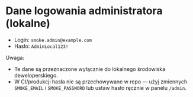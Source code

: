 # Dane logowania administratora (lokalne)

- Login: `smoke.admin@example.com`
- Hasło: `AdminLocal123!`

Uwaga:
- Te dane są przeznaczone wyłącznie do lokalnego środowiska deweloperskiego.
- W CI/produkcji hasła nie są przechowywane w repo — użyj zmiennych `SMOKE_EMAIL` i `SMOKE_PASSWORD` lub ustaw hasło ręcznie w panelu `/admin`.